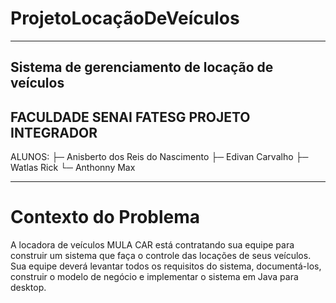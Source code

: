 # ProjetoLocaçãoDeVeículos
--------------------------------------------------------------------
Sistema de gerenciamento de locação de veículos
--------------------------------------------------------------------
FACULDADE SENAI FATESG
PROJETO INTEGRADOR
--------------------------------------------------------------------
ALUNOS:
  ├─ Anisberto dos Reis do Nascimento
  ├─ Edivan Carvalho
  ├─ Watlas Rick
  └─ Anthonny Max
  
------------------------------------------------------------------
# Contexto do Problema
A locadora de veículos MULA CAR está contratando sua equipe para construir um sistema que faça o controle das
locações de seus veículos. Sua equipe deverá levantar todos os requisitos do sistema, documentá-los, construir o modelo de
negócio e implementar o sistema em Java para desktop.
